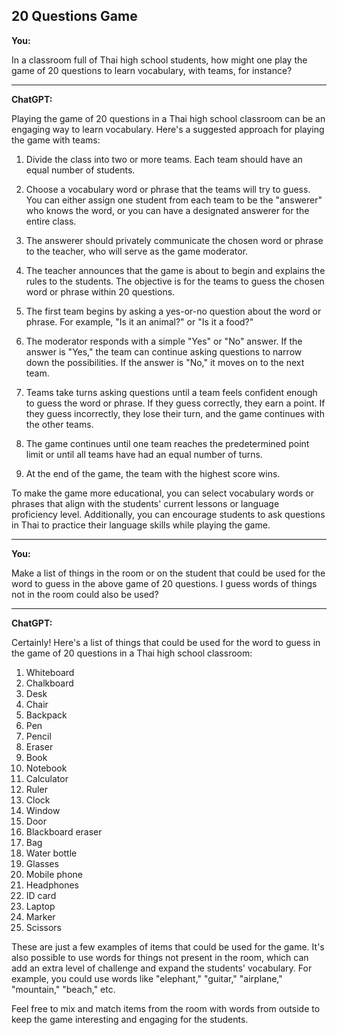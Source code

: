 ## 20 Questions Game

**You:**

In a classroom full of Thai high school students, how might one play the game of 20 questions to learn vocabulary, with teams, for instance? 

* * *

**ChatGPT:**

Playing the game of 20 questions in a Thai high school classroom can be an engaging way to learn vocabulary. Here's a suggested approach for playing the game with teams:

1. Divide the class into two or more teams. Each team should have an equal number of students.
    
2. Choose a vocabulary word or phrase that the teams will try to guess. You can either assign one student from each team to be the "answerer" who knows the word, or you can have a designated answerer for the entire class.
    
3. The answerer should privately communicate the chosen word or phrase to the teacher, who will serve as the game moderator.
    
4. The teacher announces that the game is about to begin and explains the rules to the students. The objective is for the teams to guess the chosen word or phrase within 20 questions.
    
5. The first team begins by asking a yes-or-no question about the word or phrase. For example, "Is it an animal?" or "Is it a food?"
    
6. The moderator responds with a simple "Yes" or "No" answer. If the answer is "Yes," the team can continue asking questions to narrow down the possibilities. If the answer is "No," it moves on to the next team.
    
7. Teams take turns asking questions until a team feels confident enough to guess the word or phrase. If they guess correctly, they earn a point. If they guess incorrectly, they lose their turn, and the game continues with the other teams.
    
8. The game continues until one team reaches the predetermined point limit or until all teams have had an equal number of turns.
    
9. At the end of the game, the team with the highest score wins.
    

To make the game more educational, you can select vocabulary words or phrases that align with the students' current lessons or language proficiency level. Additionally, you can encourage students to ask questions in Thai to practice their language skills while playing the game.

* * *

**You:**

Make a list of things in the room or on the student that could be used for the word to guess in the above game of 20 questions. I guess words of things not in the room could also be used? 

* * *

**ChatGPT:**

Certainly! Here's a list of things that could be used for the word to guess in the game of 20 questions in a Thai high school classroom:

1. Whiteboard
2. Chalkboard
3. Desk
4. Chair
5. Backpack
6. Pen
7. Pencil
8. Eraser
9. Book
10. Notebook
11. Calculator
12. Ruler
13. Clock
14. Window
15. Door
16. Blackboard eraser
17. Bag
18. Water bottle
19. Glasses
20. Mobile phone
21. Headphones
22. ID card
23. Laptop
24. Marker
25. Scissors

These are just a few examples of items that could be used for the game. It's also possible to use words for things not present in the room, which can add an extra level of challenge and expand the students' vocabulary. For example, you could use words like "elephant," "guitar," "airplane," "mountain," "beach," etc.

Feel free to mix and match items from the room with words from outside to keep the game interesting and engaging for the students.

